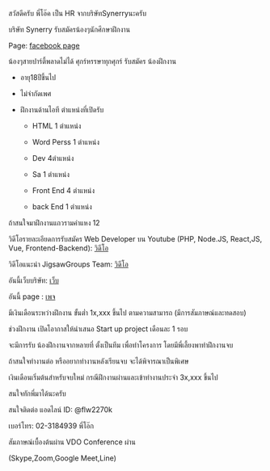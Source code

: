 สวัสดีครับ พี่โอ๊ค เป็น HR จากบริษัทSynerryนะครับ

บริษัท Synerry รับสมัครน้องๆนักศึกษาฝึกงาน

Page: [facebook page](https://www.facebook.com/jigsawgroups)

น้องๆสายปาร์ตี้พลาดไม่ได้ ศุกร์หรรษาทุกศุกร์ รับสมัคร น้องฝึกงาน

- อายุ18ปีขึ้นไป

- ไม่จำกัดเพศ

- ฝึกงานด้านไอที ตำแหน่งที่เปิดรับ

    - HTML 1 ตำแหน่ง

    - Word Perss 1 ตำแหน่ง

    - Dev 4ตำแหน่ง

    - Sa 1 ตำแหน่ง

    - Front End 4 ตำแหน่ง

    - back End 1 ตำแหน่ง

ถ้าสนใจมาฝึกงานแถวรามคำแหง 12

วิดีโอรายละเอียดการรับสมัคร Web Developer บน Youtube (PHP, Node.JS, React,JS, Vue, Frontend-Backend): [วิดีโอ](https://www.youtube.com/watch?v=N8zX2GU6QeQ)

วิดีโอแนะนำ JigsawGroups Team: [วิดีโอ](https://www.youtube.com/watch?v=h3Vq9LjJ2tk)

อันนี้เว็บบริษัท: [เว็บ](www.jigsawgroups.com)

อันนี้ page : [เพจ](https://www.facebook.com/jigsawgroups)

มีเงินเดือนระหว่างฝึกงาน ขั้นต่ำ 1x,xxx ขึ้นไป ตามความสามารถ (มีการสัมภาษณ์และทดสอบ)

ช่วงฝึกงาน เปิดโอากาสให้นำเสนอ Start up project เดือนละ 1 รอบ

จะมีการรับ น้องฝึกงานจากหลายที่ ตั้งเป็นทีม เพื่อทำโครงการ โดยมีพี่เลี้ยงพาทำฝึกงานจบ

ถ้าสนใจทำงานต่อ หรืออยากทำงานหลังเรียนจบ จะได้พิจารณาเป็นพิเศษ

เงินเดือนเริ่มต้นสำหรับจบใหม่ กรณีฝึกงานผ่านและเข้าทำงานประจำ 3x,xxx ขึ้นไป

สนใจทักพี่มาได้นะครับ

สนใจติดต่อ แอดไลน์ ID: @flw2270k

เบอร์โทร: 02-3184939 พี่โอ๊ก

สัมภาษณ์เบื้องต้นผ่าน VDO Conference ผ่าน

(Skype,Zoom,Google Meet,Line)
